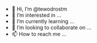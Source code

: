- 👋 Hi, I’m @tewodrostm
- 👀 I’m interested in ...
- 🌱 I’m currently learning ...
- 💞️ I’m looking to collaborate on ...
- 📫 How to reach me ...

<!---
tewodrostm/tewodrostm is a ✨ special ✨ repository because its `README.md` (this file) appears on your GitHub profile.
You can click the Preview link to take a look at your changes.
--->
